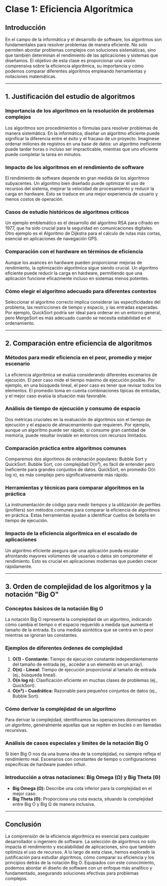 # Clase 1: Eficiencia Algorítmica

## Introducción

En el campo de la informática y el desarrollo de software, los algoritmos son fundamentales para resolver problemas de manera eficiente. No solo permiten abordar problemas complejos con soluciones sistemáticas, sino que también determinan el rendimiento de las aplicaciones y sistemas que diseñamos. El objetivo de esta clase es proporcionar una visión comprensiva sobre la eficiencia algorítmica, su importancia y cómo podemos comparar diferentes algoritmos empleando herramientas y notaciones matemáticas.

---

## 1. Justificación del estudio de algoritmos

### Importancia de los algoritmos en la resolución de problemas complejos

Los algoritmos son procedimientos o fórmulas para resolver problemas de manera sistemática. En la informática, diseñar un algoritmo eficiente puede significar la diferencia entre el éxito y el fracaso de un proyecto. Imagínese ordenar miliones de registros en una base de datos: un algoritmo ineficiente puede tardar horas o incluso ser impracticable, mientras que uno eficiente puede completar la tarea en minutos.

### Impacto de los algoritmos en el rendimiento de software

El rendimiento de software depende en gran medida de los algoritmos subyacentes. Un algoritmo bien diseñado puede optimizar el uso de recursos del sistema, mejorar la velocidad de procesamiento y reducir la carga en hardware. Esto se traduce en una mejor experiencia de usuario y menos costos de operación.

### Casos de estudio históricos de algoritmos críticos

Un ejemplo emblemático es el desarrollo del algoritmo RSA para cifrado en 1977, que ha sido crucial para la seguridad en comunicaciones digitales. Otro ejemplo es el Algoritmo de Dijkstra para el cálculo de rutas más cortas, esencial en aplicaciones de navegación GPS.

### Comparación con el hardware en términos de eficiencia

Aunque los avances en hardware pueden proporcionar mejoras de rendimiento, la optimización algorítmica sigue siendo crucial. Un algoritmo eficiente puede reducir la carga en hardware, permitiendo que una aplicación funcione eficazmente incluso en sistemas menos potentes.

### Cómo elegir el algoritmo adecuado para diferentes contextos

Seleccionar el algoritmo correcto implica considerar las especificidades del problema, las restricciones de tiempo y espacio, y las entradas esperadas. Por ejemplo, QuickSort podría ser ideal para ordenar en un entorno general, pero MergeSort es más adecuado cuando se necesita estabilidad en el ordenamiento.

---

## 2. Comparación entre eficiencia de algoritmos

### Métodos para medir eficiencia en el peor, promedio y mejor escenario

La eficiencia algorítmica se evalúa considerando diferentes escenarios de ejecución. El peor caso mide el tiempo máximo de ejecución posible. Por ejemplo, en una búsqueda lineal, el peor caso es tener que revisar todos los elementos. El promedio toma en cuenta combinaciones típicas de entradas, y el mejor caso evalúa la situación más favorable.

### Análisis de tiempo de ejecución y consumo de espacio

Dos métricas cruciales en la evaluación de algoritmos son el tiempo de ejecución y el espacio de almacenamiento que requieren. Por ejemplo, aunque un algoritmo puede ser rápido, si consume gran cantidad de memoria, puede resultar inviable en entornos con recursos limitados.

### Comparación práctica entre algoritmos comunes

Comparemos dos algoritmos de ordenación populares: Bubble Sort y QuickSort. Bubble Sort, con complejidad O(n²), es fácil de entender pero ineficiente para grandes conjuntos de datos. QuickSort, en promedio O(n log n), es más complejo pero significativamente más rápido.

### Herramientas y técnicas para comparar algoritmos en la práctica

La instrumentación de código para medir tiempos y la utilización de perfiles (profilers) son métodos comunes para comparar la eficiencia de algoritmos en práctica. Estas herramientas ayudan a identificar cuellos de botella en tiempo de ejecución.

### Impacto de la eficiencia algorítmica en el escalado de aplicaciones

Un algoritmo eficiente asegura que una aplicación pueda escalar afrontando mayores volúmenes de usuarios o datos sin comprometer el rendimiento. Esto es crucial en aplicaciones modernas que pueden crecer rápidamente.

---

## 3. Orden de complejidad de los algoritmos y la notación "Big O"

### Conceptos básicos de la notación Big O

La notación Big O representa la complejidad de un algoritmo, indicando cómo cambia el tiempo o el espacio requerido a medida que aumenta el tamaño de la entrada. Es una medida asintótica que se centra en lo peor mientras se ignoran las constantes.

### Ejemplos de diferentes órdenes de complejidad

1. **O(1) - Constante:** Tiempo de ejecución constante independientemente del tamaño de entrada (ej., acceder a un elemento en un array).
2. **O(n) - Lineal:** Tiempo de ejecución proporcional al tamaño de entrada (ej., búsqueda lineal).
3. **O(n log n):** Clasificación eficiente en muchas clases de problemas (ej., QuickSort).
4. **O(n²) - Cuadrática:** Razonable para pequeños conjuntos de datos (ej., Bubble Sort).

### Cómo derivar la complejidad de un algoritmo

Para derivar la complejidad, identificamos las operaciones dominantes en un algoritmo, generalmente aquellas que se repiten en bucles o en llamadas recursivas. 

### Análisis de casos especiales y límites de la notación Big O

Si bien Big O nos da una buena idea de la complejidad, no siempre refleja el rendimiento real. Escenarios con constantes de tiempo o configuraciones específicas de hardware pueden influir.

### Introducción a otras notaciones: Big Omega (Ω) y Big Theta (Θ)

- **Big Omega (Ω):** Describe una cota inferior para la complejidad en el mejor caso.
- **Big Theta (Θ):** Proporciona una cota exacta, situando la complejidad entre Big O y Big Ω de manera inclusiva.

---

## Conclusión

La comprensión de la eficiencia algorítmica es esencial para cualquier desarrollador o ingeniero de software. La selección de algoritmos no solo impacta el rendimiento y escalabilidad de aplicaciones, sino que también optimiza el uso de recursos. A lo largo de esta clase, hemos explorado la justificación para estudiar algoritmos, cómo comparar su eficiencia y los principios detrás de la notación Big O. Equipados con este conocimiento, podemos abordar el diseño de software con un enfoque más analítico y fundamentado, asegurando soluciones efectivas para problemas complejos.
